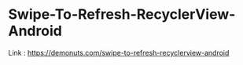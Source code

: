 # Swipe-To-Refresh-RecyclerView-Android
Link : https://demonuts.com/swipe-to-refresh-recyclerview-android
